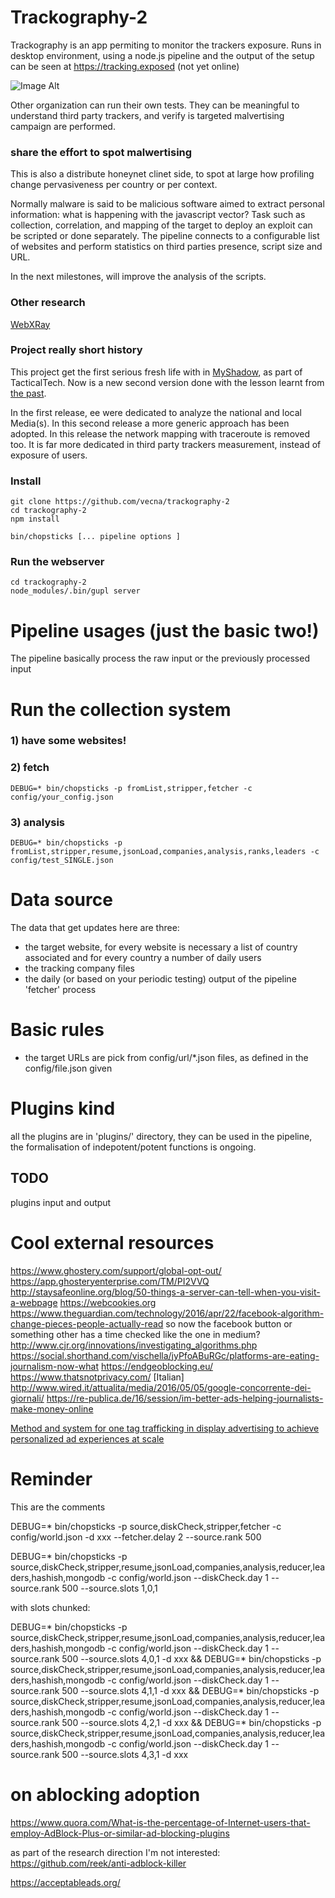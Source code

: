 # Trackography-2

Trackography is an app permiting to monitor the trackers exposure. Runs in desktop environment, using a node.js pipeline and the output of the setup can be seen at https://tracking.exposed (not yet online)

![Image Alt](https://raw.githubusercontent.com/vecna/trackography-2/master/.img/Shuttleworth%20Funded.jpg)

Other organization can run their own tests. They can be meaningful to understand third party trackers, and verify is targeted malvertising campaign are performed.

### share the effort to spot malwertising

This is also a distribute honeynet clinet side, to spot at large how profiling change pervasiveness per country or per context. 

Normally malware is said to be malicious software aimed to extract personal information: what is happening with the javascript vector? Task such as collection, correlation, and mapping of the target to deploy an exploit can be scripted or done separately. The pipeline connects to a configurable list of websites and perform statistics on third parties presence, script size and URL. 

In the next milestones, will improve the analysis of the scripts.

### Other research

[WebXRay](http://webxray.org/)

### Project really short history

This project get the first serious fresh life with in [MyShadow](https://myshadow.org/trackography), as part of TacticalTech. Now is a new second version done with the lesson learnt from [the past](http://trackography.github.io/).

In the first release, ee were dedicated to analyze the national and local Media(s). In this second release a more generic approach has been adopted. In this release the network mapping with traceroute is removed too. It is far more dedicated in third party trackers measurement, instead of exposure of users.

### Install

    git clone https://github.com/vecna/trackography-2
    cd trackography-2
    npm install

    bin/chopsticks [... pipeline options ] 

### Run the webserver 

    cd trackography-2
    node_modules/.bin/gupl server

# Pipeline usages (just the basic two!)

The pipeline basically process the raw input or the previously processed input

# Run the collection system

### 1) have some websites!

### 2) fetch 

    DEBUG=* bin/chopsticks -p fromList,stripper,fetcher -c config/your_config.json 

### 3) analysis

    DEBUG=* bin/chopsticks -p fromList,stripper,resume,jsonLoad,companies,analysis,ranks,leaders -c config/test_SINGLE.json 

# Data source

The data that get updates here are three:

  * the target website, for every website is necessary a list of country associated and for every country a number of daily users
  * the tracking company files
  * the daily (or based on your periodic testing) output of the pipeline 'fetcher' process

# Basic rules

  * the target URLs are pick from config/url/*.json files, as defined in the config/file.json given 

# Plugins kind

all the plugins are in 'plugins/' directory, they can be used in the pipeline, the formalisation of indepotent/potent functions is ongoing.

## TODO

plugins input and output

# Cool external resources

https://www.ghostery.com/support/global-opt-out/
https://app.ghosteryenterprise.com/TM/PI2VVQ
http://staysafeonline.org/blog/50-things-a-server-can-tell-when-you-visit-a-webpage
https://webcookies.org
https://www.theguardian.com/technology/2016/apr/22/facebook-algorithm-change-pieces-people-actually-read so now the facebook button or something other has a time checked like the one in medium?
http://www.cjr.org/innovations/investigating_algorithms.php
https://social.shorthand.com/vischella/jyPfoABuRGc/platforms-are-eating-journalism-now-what
https://endgeoblocking.eu/
https://www.thatsnotprivacy.com/
[Italian] http://www.wired.it/attualita/media/2016/05/05/google-concorrente-dei-giornali/
https://re-publica.de/16/session/im-better-ads-helping-journalists-make-money-online



[Method and system for one tag trafficking in display advertising to achieve personalized ad experiences at scale](http://www.google.com/patents/US20110119125)


# Reminder 

This are the comments 

DEBUG=* bin/chopsticks -p source,diskCheck,stripper,fetcher -c config/world.json -d xxx --fetcher.delay 2 --source.rank 500


DEBUG=* bin/chopsticks -p source,diskCheck,stripper,resume,jsonLoad,companies,analysis,reducer,leaders,hashish,mongodb -c config/world.json --diskCheck.day 1 --source.rank 500 --source.slots 1,0,1


with slots chunked:

DEBUG=* bin/chopsticks -p source,diskCheck,stripper,resume,jsonLoad,companies,analysis,reducer,leaders,hashish,mongodb -c config/world.json --diskCheck.day 1 --source.rank 500 --source.slots 4,0,1 -d xxx && DEBUG=* bin/chopsticks -p source,diskCheck,stripper,resume,jsonLoad,companies,analysis,reducer,leaders,hashish,mongodb -c config/world.json --diskCheck.day 1 --source.rank 500 --source.slots 4,1,1 -d xxx && DEBUG=* bin/chopsticks -p source,diskCheck,stripper,resume,jsonLoad,companies,analysis,reducer,leaders,hashish,mongodb -c config/world.json --diskCheck.day 1 --source.rank 500 --source.slots 4,2,1 -d xxx && DEBUG=* bin/chopsticks -p source,diskCheck,stripper,resume,jsonLoad,companies,analysis,reducer,leaders,hashish,mongodb -c config/world.json --diskCheck.day 1 --source.rank 500 --source.slots 4,3,1 -d xxx

# on ablocking adoption

https://www.quora.com/What-is-the-percentage-of-Internet-users-that-employ-AdBlock-Plus-or-similar-ad-blocking-plugins

as part of the research direction I'm not interested: https://github.com/reek/anti-adblock-killer

https://acceptableads.org/

